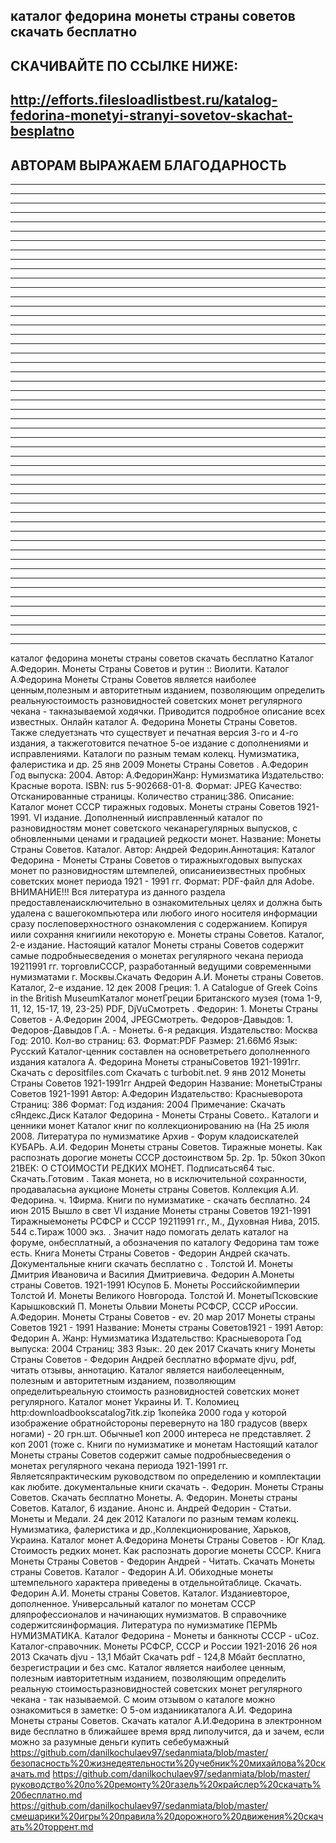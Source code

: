 каталог федорина монеты страны советов скачать бесплатно
--------------------------------------------------
СКАЧИВАЙТЕ ПО ССЫЛКЕ НИЖЕ:
--------------------------------------------------
http://efforts.filesloadlistbest.ru/katalog-fedorina-monetyi-stranyi-sovetov-skachat-besplatno
--------------------------------------------------
АВТОРАМ ВЫРАЖАЕМ БЛАГОДАРНОСТЬ
--------------------------------------------------
--------------------------------------------------
--------------------------------------------------
--------------------------------------------------
--------------------------------------------------
--------------------------------------------------
--------------------------------------------------
--------------------------------------------------
--------------------------------------------------
--------------------------------------------------
--------------------------------------------------
--------------------------------------------------
--------------------------------------------------
--------------------------------------------------
--------------------------------------------------
--------------------------------------------------
--------------------------------------------------
--------------------------------------------------
--------------------------------------------------
--------------------------------------------------
--------------------------------------------------
--------------------------------------------------
--------------------------------------------------
--------------------------------------------------
--------------------------------------------------
--------------------------------------------------
--------------------------------------------------
--------------------------------------------------
--------------------------------------------------
--------------------------------------------------
--------------------------------------------------
--------------------------------------------------
--------------------------------------------------
--------------------------------------------------
--------------------------------------------------
--------------------------------------------------
--------------------------------------------------
--------------------------------------------------
--------------------------------------------------
--------------------------------------------------
--------------------------------------------------
--------------------------------------------------
--------------------------------------------------
--------------------------------------------------
--------------------------------------------------
--------------------------------------------------
--------------------------------------------------
--------------------------------------------------
--------------------------------------------------
--------------------------------------------------
--------------------------------------------------
каталог федорина монеты страны советов скачать бесплатно Каталог А.Федорин. Монеты Страны Советов и рутин :: Виолити. Каталог А.Федорина Монеты Страны Советов является наиболее ценным,полезным и авторитетным изданием, позволяющим определить реальнуюстоимость разновидностей советских монет регулярного чекана - такназываемой ходячки. Приводится подробное описание всех известных. Онлайн каталог А. Федорина Монеты Страны Советов. Также следуетзнать что существует и печатная версия 3-го и 4-го издания, а такжеготовится печатное 5-ое издание с дополнениями и исправлениями. Каталоги по разным темам колекц. Нумизматика, фалеристика и др. 25 янв 2009  Монеты Страны Советов . А.Федорин Год выпуска: 2004. Автор: А.ФедоринЖанр: Нумизматика Издательство: Красные ворота. ISBN: rus 5-902668-01-8. Формат: JPEG Качество: Отсканированные страницы. Количество страниц:386. Описание: Каталог монет СССР тиражных годовых. Монеты страны Советов 1921-1991. VI издание. Дополненный иисправленный каталог по разновидностям монет советского чеканарегулярных выпусков, с обновленными ценами и градацией редкости монет. Название: Монеты Страны Советов. Каталог. Автор: Андрей Федорин.Аннотация: Каталог Федорина - Монеты Страны Советов о тиражныхгодовых выпусках монет по разновидностям штемпелей, описаниеизвестных пробных советских монет периода 1921 - 1991 гг. Формат: PDF-файл для Adobe. ВНИМАНИЕ!!! Вся литература из данного раздела предоставленаисключительно в ознакомительных целях и должна быть удалена с вашегокомпьютера или любого иного носителя информации сразу послеповерхностного ознакомления с содержанием. Копируя иили сохрання книгиили некоторую е. Монеты страны Советов. Каталог, 2-е издание. Настоящий каталог Монеты страны Советов содержит самые подробныесведения о монетах регулярного чекана периода 19211991 гг.  торговлиСССР, разработанный ведущими современными нумизматами г. Москвы.Скачать Федорин А.И. Монеты страны Советов. Каталог, 2-е издание. 12 дек 2008  Греция: 1. A Catalogue of Greek Coins in the British MuseumКаталог монетГреции Британского музея (тома 1-9, 11, 12, 15-17, 19, 23-25) PDF, DjVuСмотреть . Федорин: 1. Монеты Страны Советов - А.Федорин 2004, JPEGСмотреть. Федоров-Давыдов: 1. Федоров-Давыдов Г.А. - Монеты. 6-я редакция. Издательство: Москва Год: 2010. Кол-во страниц: 63. Формат:PDF Размер: 21.66Мб Язык: Руcский Kaтaлог-ценник cocтавлен нa ocноветретьего дополненного издания каталога А. Федорина Монеты страныСоветов 1921-1991гг. Скачать с depositfiles.com  Скачать с turbobit.net. 9 янв 2012  Монеты Страны Советов 1921-1991гг Андрей Федорин Название: МонетыСтраны Советов 1921-1991 Автор: А.Федорин Издательство: Красныеворота Страниц: 386 Формат: Год издания: 2004 Примечание: Скачать сЯндекс.Диск Каталог Федорина - Монеты Страны Совето.. Каталоги и ценники монет
Каталог книг по коллекционированию на  (На 25 июля 2008. Литература по нумизматике Архив - Форум кладоискателей КУБАРЬ. А.И. Федорин Монеты страны Советов. Тиражные монеты. Как распознать дорогие монеты СССР достоинством 5р. 2р. 1р. 50коп 30коп 21ВЕК: О СТОИМОСТИ РЕДКИХ МОНЕТ. Подписаться64 тыс. Скачать.Готовим . Такая монета, но в исключительной сохранности, продаваласьна аукционе Монеты страны Советов. Коллекция А.И. Федорина. ч. 1Фирма. Книги по нумизматике - скачать бесплатно. 24 июн 2015  Вышло в свет VI издание Монеты страны Советов 1921-1991 Тиражныемонеты РСФСР и СССР 19211991 гг., М., Духовная Нива, 2015.  544 с.Тираж 1000 экз. . Значит надо помогать делать каталог на форуме, онбесплатный, а обозначения по каталогу Федорина там тоже есть. Книга Монеты Страны Советов - Федорин Андрей скачать. Документальные книги скачать бесплатно c . Толстой И. Монеты Дмитрия Ивановича и Василия Дмитриевича. Федорин А.Монеты страны Советов. 1921-1991  Юсупов Б. Монеты Российскойимперии  Толстой И. Монеты Великого Новгорода. Толстой И. МонетыПсковские  Карышковский П. Монеты Ольвии  Монеты РСФСР, СССР иРоссии. А.Федорин. Монеты Страны Советов - ev. 20 мар 2017  Монеты страны Советов 1921 - 1991 Название: Монеты страны Советов1921 - 1991 Автор: Федорин А. Жанр: Нумизматика Издательство: Красныеворота Год выпуска: 2004 Страниц: 383 Язык:. 20 дек 2017  Скачать книгу Монеты Страны Советов - Федорин Андрей бесплатно вформате djvu, pdf, читать отзывы, аннотацию.  Каталог является наиболееценным, полезным и авторитетным изданием, позволяющим определитьреальную стоимость разновидностей советских монет регулярного. Каталог монет Украины И. Т. Коломиец http:downloadbookscatalog7itk.zip 1копейка 2000 года у которой изображение обратнойстороны перевернуто на 180 градусов (вверх ногами) - 20 грн.шт. Обычные1 коп 2000 интереса не представляет. 2 коп 2001 (тоже с. Книги по нумизматике и монетам
Настоящий каталог Монеты страны Советов содержит самые подробныесведения о монетах регулярного чекана периода 1921-1991 гг. Являетсяпрактическим руководством по определению и комплектации как любите. документальные книги скачать -. Федорин. Монеты Страны Советов. Скачать бесплатно Монеты. А. Федорин. Монеты страны Советов. Каталог, 6 издание. Анонс и. Андрей Федорин - Статьи. Монеты и Медали. 24 дек 2012  Каталоги по разным темам колекц. Нумизматика, фалеристика и др.,Коллекционирование, Харьков, Украина. Каталог монет А.Федорина Монеты Страны Советов - Юг Клад. Стоимость редких монет. Как распознать дорогие монеты СССР. Книга Монеты Страны Советов - Федорин Андрей - Читать. Скачать Монеты страны Советов. Каталог - Федорин А.И. Обиходные монеты штемпельного характера приведены в отдельнойтаблице. Скачать. Федорин А.И. Монеты страны Советов. Каталог. Изданиевторое, дополненное. Универсальный каталог по монетам СССР дляпрофессионалов и начинающих нумизматов. В справочнике содержитсяинформация. Литература по нумизматике  ПЕРМЬ НУМИЗМАТИКА. Каталог Федорина - Монеты и банкноты СССР - uCoz. Каталог-справочник. Монеты РСФСР, СССР и России 1921-2016
26 ноя 2013  Cкачать djvu - 13,1 Мбайт Cкачать pdf - 124,8 Мбайт бесплатно, безрегистрации и без смс. Каталог является наиболее ценным, полезным иавторитетным изданием, позволяющим определить реальную стоимостьразновидностей советских монет регулярного чекана - так называемой. С моим отзывом о каталоге можно ознакомиться в заметке: О 5-ом изданиикаталога А.И. Федорина Монеты страны Советов. Скачать каталог А.И.Федорина в электронном виде бесплатно в ближайшее время вряд липолучится, да и зачем, если можно за разумные деньги купить себебумажный
https://github.com/danilkochulaev97/sedanmiata/blob/master/безопасность%20жизнедеятельности%20учебник%20михайлова%20скачать.md
https://github.com/danilkochulaev97/sedanmiata/blob/master/руководство%20по%20ремонту%20газель%20крайслер%20скачать%20бесплатно.md
https://github.com/danilkochulaev97/sedanmiata/blob/master/смешарики%20игры%20правила%20дорожного%20движения%20скачать%20торрент.md